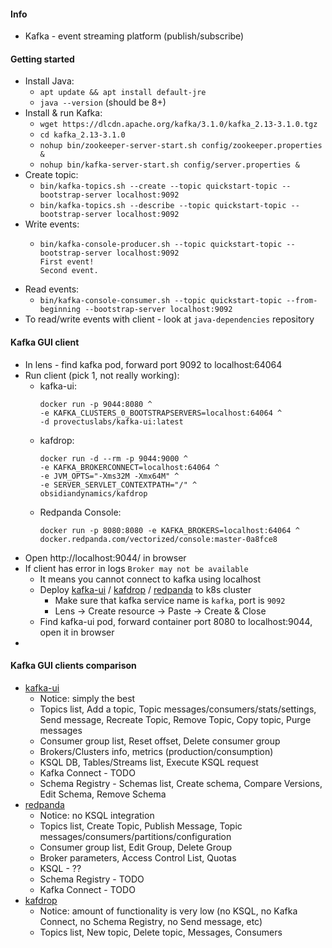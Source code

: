 #### Info
* Kafka - event streaming platform (publish/subscribe)

#### Getting started
* Install Java:
    * `apt update && apt install default-jre`
    * `java --version` (should be 8+)
* Install & run Kafka:
    * `wget https://dlcdn.apache.org/kafka/3.1.0/kafka_2.13-3.1.0.tgz`
    * `cd kafka_2.13-3.1.0`
    * `nohup bin/zookeeper-server-start.sh config/zookeeper.properties &`
    * `nohup bin/kafka-server-start.sh config/server.properties &`
* Create topic:
    * `bin/kafka-topics.sh --create --topic quickstart-topic --bootstrap-server localhost:9092`
    * `bin/kafka-topics.sh --describe --topic quickstart-topic --bootstrap-server localhost:9092`
* Write events:
    * ```
      bin/kafka-console-producer.sh --topic quickstart-topic --bootstrap-server localhost:9092
      First event!
      Second event.
      ```
* Read events:
    * `bin/kafka-console-consumer.sh --topic quickstart-topic --from-beginning --bootstrap-server localhost:9092`
* To read/write events with client - look at `java-dependencies` repository

#### Kafka GUI client
* In lens - find kafka pod, forward port 9092 to localhost:64064
* Run client (pick 1, not really working):
    * kafka-ui:
        ```
        docker run -p 9044:8080 ^
        -e KAFKA_CLUSTERS_0_BOOTSTRAPSERVERS=localhost:64064 ^
        -d provectuslabs/kafka-ui:latest
        ```
    * kafdrop:
        ```
        docker run -d --rm -p 9044:9000 ^
        -e KAFKA_BROKERCONNECT=localhost:64064 ^
        -e JVM_OPTS="-Xms32M -Xmx64M" ^
        -e SERVER_SERVLET_CONTEXTPATH="/" ^
        obsidiandynamics/kafdrop
        ```
    * Redpanda Console:
        ```
        docker run -p 8080:8080 -e KAFKA_BROKERS=localhost:64064 ^
        docker.redpanda.com/vectorized/console:master-0a8fce8
        ```
* Open http://localhost:9044/ in browser
* If client has error in logs `Broker may not be available`
    * It means you cannot connect to kafka using localhost
    * Deploy [kafka-ui](yaml/kafka-ui.yaml) / [kafdrop](yaml/kafdrop.yaml) / [redpanda](yaml/redpanda.yaml) to k8s cluster
        * Make sure that kafka service name is `kafka`, port is `9092`
        * Lens -> Create resource -> Paste -> Create & Close
    * Find kafka-ui pod, forward container port 8080 to localhost:9044, open it in browser
* 

#### Kafka GUI clients comparison
* [kafka-ui](https://github.com/provectus/kafka-ui)
    * Notice: simply the best
    * Topics list, Add a topic, Topic messages/consumers/stats/settings, Send message, Recreate Topic, Remove Topic, Copy topic, Purge messages
    * Consumer group list, Reset offset, Delete consumer group
    * Brokers/Clusters info, metrics (production/consumption)
    * KSQL DB, Tables/Streams list, Execute KSQL request
    * Kafka Connect - TODO
    * Schema Registry - Schemas list, Create schema, Compare Versions, Edit Schema, Remove Schema
* [redpanda](https://github.com/redpanda-data/console)
    * Notice: no KSQL integration
    * Topics list, Create Topic, Publish Message, Topic messages/consumers/partitions/configuration
    * Consumer group list, Edit Group, Delete Group
    * Broker parameters, Access Control List, Quotas
    * KSQL - ??
    * Schema Registry - TODO
    * Kafka Connect - TODO
* [kafdrop](https://github.com/obsidiandynamics/kafdrop)
    * Notice: amount of functionality is very low (no KSQL, no Kafka Connect, no Schema Registry, no Send message, etc)
    * Topics list, New topic, Delete topic, Messages, Consumers
